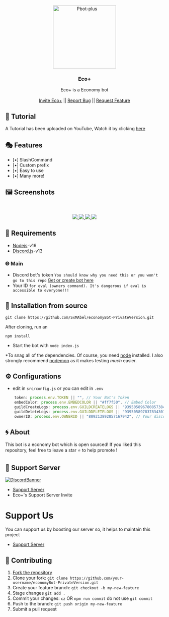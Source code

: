 <!-- PROJECT LOGO -->
<br />
<p align="center">
  <a href="https://github.com/SxMAbel/economyBot-PrivateVersion">
    <img src="https://cdn.discordapp.com/attachments/939206020092285028/982478486344196096/IMG_1673.png" alt="Pbot-plus" width="200" height="200">
  </a>

  <h3 align="center">Eco+</h3>

  <p align="center">
    Eco+ is a Economy bot
    <br />
    <br />
    <a href="">Invite Eco+</a>
    ||
    <a href="https://github.com/SxMAbel/economyBot-PrivateVersion/issues">Report Bug</a>
    ||
    <a href="https://github.com/SxMAbel/economyBot-PrivateVersion/issues">Request Feature</a>
  </p>
</p>


## 📝 Tutorial

A Tutorial has been uploaded on YouTube, Watch it by clicking [here](https://www.youtube.com/watch?v=dQw4w9WgXcQ)


## 🎭 Features

- [•] SlashCommand
- [•] Custom prefix
- [•] Easy to use
- [•] Many more!


## 🖼️ Screenshots
<br />
<p align="center">
  <a href="https://github.com/SxMAbel/economyBot-PrivateVersion">
    <img src="https://cdn.discordapp.com/attachments/969854833412681738/978616898977693706/unknown.png">    
    <img src="https://cdn.discordapp.com/attachments/969854833412681738/978616898977693706/unknown.png">
    <img src="https://cdn.discordapp.com/attachments/969854833412681738/978616898977693706/unknown.png">
    <img src="https://cdn.discordapp.com/attachments/969854833412681738/978616898977693706/unknown.png">

  </a>
</p>

## 📎 Requirements
* [Nodejs](https://nodejs.org/en/)-v16 
* [Discord.js](https://github.com/discordjs/discord.js/)-v13


### 🌐 Main

- Discord bot's
  token `You should know why you need this or you won't go to this repo` [Get or create bot here](https://discord.com/developers/applications)
- Your ID `for eval (owners command). It's dangerous if eval is accessible to everyone!!!`





<!-- INSTALL -->
## 🚀 Installation from source
```
git clone https://github.com/SxMAbel/economyBot-PrivateVersion.git
```
After cloning, run an
```
npm install
```
* Start the bot with `node index.js`

*To snag all of the dependencies. Of course, you need [node](https://nodejs.org/en/) installed. I also strongly recommend [nodemon](https://www.npmjs.com/package/nodemon) as it makes testing *much* easier.



<!-- CONFIGURATION -->

## ⚙️ Configurations
- edit in `src/config.js` or you can edit in `.env` 
```js
    token: process.env.TOKEN || "", // Your Bot's Token
    embedColor: process.env.EMBEDCOLOR || "#ff7f50", // Embed Color
    guildCreateLogs: process.env.GUILDCREATELOGS || "939505896780857384", // Channel ID of the channel to send when the bot is added to a server
    guildDeleteLogs: process.env.GUILDDELETELOGS || "939505897837834301", // Channel ID of the channel to send when the bot is removed from a server
    ownerID: process.env.OWNERID || "809213892857167942", // Your discord User ID
```



<!-- ABOUT THE PROJECT -->

## 🌀 About
This bot is a economy bot which is open sourced!
If you liked this repository, feel free to leave a star ⭐ to help promote !

## 💌 Support Server
[![DiscordBanner](https://cdn.discordapp.com/attachments/969854833412681738/978619936018685982/unknown.png)](https://discord.gg/CE2D8fCPAp)

- [Support Server](https://discord.gg/CE2D8fCPAp) 
- Eco+'s Support Server Invite

# Support Us

 You can support us by boosting our server so, it helps to maintain this project 

- [Support Server](https://discord.gg/CE2D8fCPAp)

## 🤝 Contributing

1. [Fork the repository](https://github.com/SxMAbel/economyBot-PrivateVersion/fork)
2. Clone your fork: `git clone https://github.com/your-username/economyBot-PrivateVersion.git`   
3. Create your feature branch: `git checkout -b my-new-feature`
4. Stage changes `git add .`
5. Commit your changes: `cz` OR `npm run commit` do not use `git commit`
6. Push to the branch: `git push origin my-new-feature`
7. Submit a pull request